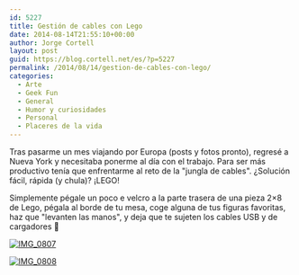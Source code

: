 ```yaml
---
id: 5227
title: Gestión de cables con Lego
date: 2014-08-14T21:55:10+00:00
author: Jorge Cortell
layout: post
guid: https://blog.cortell.net/es/?p=5227
permalink: /2014/08/14/gestion-de-cables-con-lego/
categories:
  - Arte
  - Geek Fun
  - General
  - Humor y curiosidades
  - Personal
  - Placeres de la vida
---
```

Tras pasarme un mes viajando por Europa (posts y fotos pronto), regresé a Nueva York y necesitaba ponerme al día con el trabajo. Para ser más productivo tenía que enfrentarme al reto de la "jungla de cables". ¿Solución fácil, rápida (y chula)? ¡LEGO!

Simplemente pégale un poco e velcro a la parte trasera de una pieza 2×8 de Lego, pégala al borde de tu mesa, coge alguna de tus figuras favoritas, haz que "levanten las manos", y deja que te sujeten los cables USB y de cargadores 🙂
  
[<img class="aligncenter" src="https://farm6.staticflickr.com/5561/14910205755_f0f06d1927_m.jpg" alt="IMG_0807" />](https://www.flickr.com/photos/jcortell/14910205755)

[<img class="aligncenter" src="https://farm4.staticflickr.com/3882/14907138921_6c80c97fb9_m.jpg" alt="IMG_0808" />](https://www.flickr.com/photos/jcortell/14907138921)